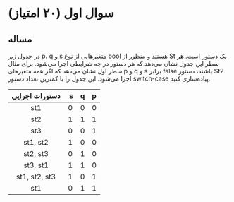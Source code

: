 # سوال اول (۲۰ امتیاز)

## مساله

در جدول زير p، q و s متغير‌هايی از نوع bool هستند و منظور از St یک دستور است.
هر سطر اين جدول نشان می‌دهد كه هر دستور در چه شرایطی اجرا می‌شود.
برای مثال سطر اول نشان می‌دهد كه اگر همه متغير‌های p و q و s برابر false باشند، دستور St2 اجرا می‌شود.
اين جدول را با كمترين تعداد دستور switch-case پياده‌سازی كنيد.

| دستورات اجرایی |‌ s | q | p |
|:--------------:|:-:|:-:|:-:|
| st1 | 0 | 0 | 0 |
| st2 | 1 | 1 | 1 |
| st3 | 0 | 0 | 1 |
| st1, st2 | 1 | 0 | 0 |
| st2, st3 | 0 | 1 | 0 |
| st3, st1 | 1 | 1 | 0 |
| st1, st2, st3 | 1 | 0 | 1 |
| st1 | 0 | 1 | 1 |